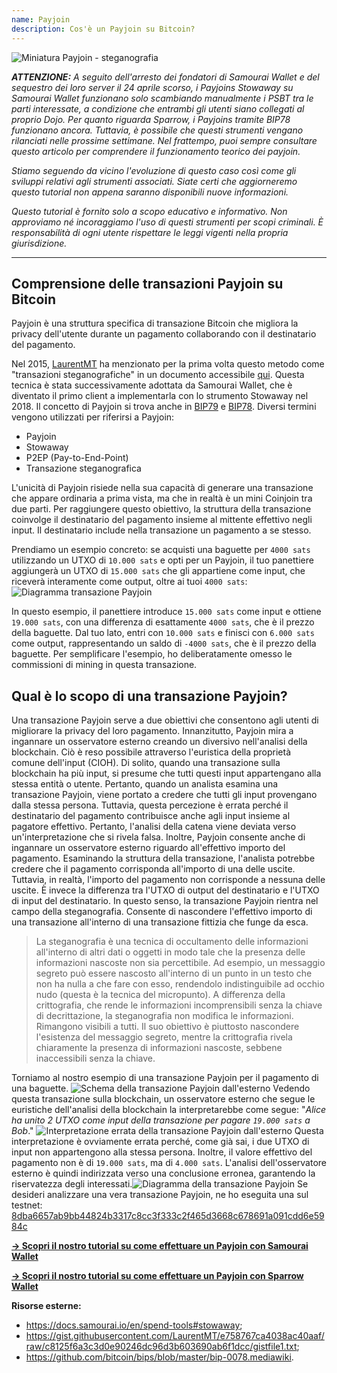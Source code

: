 ```yaml
---
name: Payjoin
description: Cos'è un Payjoin su Bitcoin?
---
```

![Miniatura Payjoin - steganografia](assets/cover.webp)

***ATTENZIONE:** A seguito dell'arresto dei fondatori di Samourai Wallet e del sequestro dei loro server il 24 aprile scorso, i Payjoins Stowaway su Samourai Wallet funzionano solo scambiando manualmente i PSBT tra le parti interessate, a condizione che entrambi gli utenti siano collegati al proprio Dojo. Per quanto riguarda Sparrow, i Payjoins tramite BIP78 funzionano ancora. Tuttavia, è possibile che questi strumenti vengano rilanciati nelle prossime settimane. Nel frattempo, puoi sempre consultare questo articolo per comprendere il funzionamento teorico dei payjoin.*

_Stiamo seguendo da vicino l'evoluzione di questo caso così come gli sviluppi relativi agli strumenti associati. Siate certi che aggiorneremo questo tutorial non appena saranno disponibili nuove informazioni._

_Questo tutorial è fornito solo a scopo educativo e informativo. Non approviamo né incoraggiamo l'uso di questi strumenti per scopi criminali. È responsabilità di ogni utente rispettare le leggi vigenti nella propria giurisdizione._

---
## Comprensione delle transazioni Payjoin su Bitcoin

Payjoin è una struttura specifica di transazione Bitcoin che migliora la privacy dell'utente durante un pagamento collaborando con il destinatario del pagamento.

Nel 2015, [LaurentMT](https://twitter.com/LaurentMT) ha menzionato per la prima volta questo metodo come "transazioni steganografiche" in un documento accessibile [qui](https://gist.githubusercontent.com/LaurentMT/e758767ca4038ac40aaf/raw/c8125f6a3c3d0e90246dc96d3b603690ab6f1dcc/gistfile1.txt). Questa tecnica è stata successivamente adottata da Samourai Wallet, che è diventato il primo client a implementarla con lo strumento Stowaway nel 2018. Il concetto di Payjoin si trova anche in [BIP79](https://github.com/bitcoin/bips/blob/master/bip-0079.mediawiki) e [BIP78](https://github.com/bitcoin/bips/blob/master/bip-0078.mediawiki). Diversi termini vengono utilizzati per riferirsi a Payjoin:
- Payjoin
- Stowaway
- P2EP (Pay-to-End-Point)
- Transazione steganografica

L'unicità di Payjoin risiede nella sua capacità di generare una transazione che appare ordinaria a prima vista, ma che in realtà è un mini Coinjoin tra due parti. Per raggiungere questo obiettivo, la struttura della transazione coinvolge il destinatario del pagamento insieme al mittente effettivo negli input. Il destinatario include  nella transazione un pagamento a se stesso.

Prendiamo un esempio concreto: se acquisti una baguette per `4000 sats` utilizzando un UTXO di `10.000 sats` e opti per un Payjoin, il tuo panettiere aggiungerà un UTXO di `15.000 sats` che gli appartiene come input, che riceverà interamente come output, oltre ai tuoi `4000 sats`:
![Diagramma transazione Payjoin](assets/it/1.webp)

In questo esempio, il panettiere introduce `15.000 sats` come input e ottiene `19.000 sats`, con una differenza di esattamente `4000 sats`, che è il prezzo della baguette. Dal tuo lato, entri con `10.000 sats` e finisci con `6.000 sats` come output, rappresentando un saldo di `-4000 sats`, che è il prezzo della baguette. Per semplificare l'esempio, ho deliberatamente omesso le commissioni di mining in questa transazione.

## Qual è lo scopo di una transazione Payjoin?

Una transazione Payjoin serve a due obiettivi che consentono agli utenti di migliorare la privacy del loro pagamento.
Innanzitutto, Payjoin mira a ingannare un osservatore esterno creando un diversivo nell'analisi della blockchain. Ciò è reso possibile attraverso l'euristica della proprietà comune dell'input (CIOH). Di solito, quando una transazione sulla blockchain ha più input, si presume che tutti questi input appartengano alla stessa entità o utente. Pertanto, quando un analista esamina una transazione Payjoin, viene portato a credere che tutti gli input provengano dalla stessa persona. Tuttavia, questa percezione è errata perché il destinatario del pagamento contribuisce anche agli input insieme al pagatore effettivo. Pertanto, l'analisi della catena viene deviata verso un'interpretazione che si rivela falsa.
Inoltre, Payjoin consente anche di ingannare un osservatore esterno riguardo all'effettivo importo del pagamento. Esaminando la struttura della transazione, l'analista potrebbe credere che il pagamento corrisponda all'importo di una delle uscite. Tuttavia, in realtà, l'importo del pagamento non corrisponde a nessuna delle uscite. È invece la differenza tra l'UTXO di output del destinatario e l'UTXO di input del destinatario. In questo senso, la transazione Payjoin rientra nel campo della steganografia. Consente di nascondere l'effettivo importo di una transazione all'interno di una transazione fittizia che funge da esca.

> La steganografia è una tecnica di occultamento delle informazioni all'interno di altri dati o oggetti in modo tale che la presenza delle informazioni nascoste non sia percettibile. Ad esempio, un messaggio segreto può essere nascosto all'interno di un punto in un testo che non ha nulla a che fare con esso, rendendolo indistinguibile ad occhio nudo (questa è la tecnica del micropunto). A differenza della crittografia, che rende le informazioni incomprensibili senza la chiave di decrittazione, la steganografia non modifica le informazioni. Rimangono visibili a tutti. Il suo obiettivo è piuttosto nascondere l'esistenza del messaggio segreto, mentre la crittografia rivela chiaramente la presenza di informazioni nascoste, sebbene inaccessibili senza la chiave.

Torniamo al nostro esempio di una transazione Payjoin per il pagamento di una baguette.
![Schema della transazione Payjoin dall'esterno](assets/it/2.webp)
Vedendo questa transazione sulla blockchain, un osservatore esterno che segue le euristiche dell'analisi della blockchain la interpretarebbe come segue: "*Alice ha unito 2 UTXO come input della transazione per pagare `19.000 sats` a Bob*."
![Interpretazione errata della transazione Payjoin dall'esterno](assets/it/3.webp)
Questa interpretazione è ovviamente errata perché, come già sai, i due UTXO di input non appartengono alla stessa persona. Inoltre, il valore effettivo del pagamento non è di `19.000 sats`, ma di `4.000 sats`. L'analisi dell'osservatore esterno è quindi indirizzata verso una conclusione erronea, garantendo la riservatezza degli interessati.![Diagramma della transazione Payjoin](assets/it/1.webp)
Se desideri analizzare una vera transazione Payjoin, ne ho eseguita una sul testnet: [8dba6657ab9bb44824b3317c8cc3f333c2f465d3668c678691a091cdd6e5984c](https://mempool.space/fr/testnet/tx/8dba6657ab9bb44824b3317c8cc3f333c2f465d3668c678691a091cdd6e5984c)

[**-> Scopri il nostro tutorial su come effettuare un Payjoin con Samourai Wallet**](https://planb.network/tutorials/privacy/on-chain/payjoin-samourai-wallet-48a5c711-ee3d-44db-b812-c55913080eab)  

[**-> Scopri il nostro tutorial su come effettuare un Payjoin con Sparrow Wallet**](https://planb.network/tutorials/privacy/on-chain/payjoin-sparrow-wallet-087a0e49-61cd-41f5-8440-ac7b157bdd62)


**Risorse esterne:**
- https://docs.samourai.io/en/spend-tools#stowaway;
- https://gist.githubusercontent.com/LaurentMT/e758767ca4038ac40aaf/raw/c8125f6a3c3d0e90246dc96d3b603690ab6f1dcc/gistfile1.txt;
- https://github.com/bitcoin/bips/blob/master/bip-0078.mediawiki.
